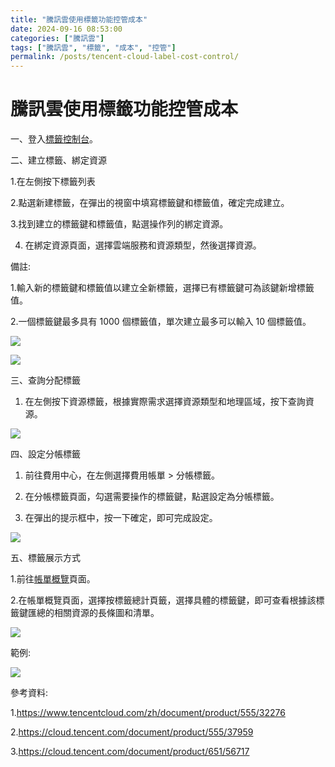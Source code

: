 ```yaml
---
title: "騰訊雲使用標籤功能控管成本"
date: 2024-09-16 08:53:00
categories: ["騰訊雲"]
tags: ["騰訊雲", "標籤", "成本", "控管"]
permalink: /posts/tencent-cloud-label-cost-control/
---
```

# 騰訊雲使用標籤功能控管成本

一、登入[標籤控制台](https://console.tencentcloud.com/tag)。

二、建立標籤、綁定資源

1.在左側按下標籤列表

2.點選新建標籤，在彈出的視窗中填寫標籤鍵和標籤值，確定完成建立。

3.找到建立的標籤鍵和標籤值，點選操作列的綁定資源。

4. 在綁定資源頁面，選擇雲端服務和資源類型，然後選擇資源。

備註:

1.輸入新的標籤鍵和標籤值以建立全新標籤，選擇已有標籤鍵可為該鍵新增標籤值。

2.一個標籤鍵最多具有 1000 個標籤值，單次建立最多可以輸入 10 個標籤值。

[![](https://blogger.googleusercontent.com/img/a/AVvXsEhM8P0l6wvTMouwcISw1Wv9fG90DzsvF5E5UiiGG3et911s8e5obsJ3I008AmcgdpQWNxSjgNU3TDFx8JWDRq91i_3W79HAas6seL-G7M2HSdfuufBnfGDp71ZUZoHickc9Wz1jdrA_t-HAdr9aiUUC-VXAAiZUAHY7k1uNqDmLJVqcAUTMDHCygYC-1nc=w642-h219)](https://blogger.googleusercontent.com/img/a/AVvXsEhM8P0l6wvTMouwcISw1Wv9fG90DzsvF5E5UiiGG3et911s8e5obsJ3I008AmcgdpQWNxSjgNU3TDFx8JWDRq91i_3W79HAas6seL-G7M2HSdfuufBnfGDp71ZUZoHickc9Wz1jdrA_t-HAdr9aiUUC-VXAAiZUAHY7k1uNqDmLJVqcAUTMDHCygYC-1nc)

[![](https://blogger.googleusercontent.com/img/a/AVvXsEiBM9wkYjIPC7bmSCsFFk0-hwp753Kh-a3x33_KjxUpJ-lfBuaOz7CbSo4lnxKNGnaRhEXLbyycXwaTDBvExUMc5cccLT80PD7s8_gc6Az0FKn17DmIT1SeHCOb70OEkcAZxD9vZkIaLLKpX5IL-6t1Wzl9BfQ3vx1yo8H2v1T2AGhIQI4AsQEFgKxOZ_I=w639-h445)](https://blogger.googleusercontent.com/img/a/AVvXsEiBM9wkYjIPC7bmSCsFFk0-hwp753Kh-a3x33_KjxUpJ-lfBuaOz7CbSo4lnxKNGnaRhEXLbyycXwaTDBvExUMc5cccLT80PD7s8_gc6Az0FKn17DmIT1SeHCOb70OEkcAZxD9vZkIaLLKpX5IL-6t1Wzl9BfQ3vx1yo8H2v1T2AGhIQI4AsQEFgKxOZ_I)

三、查詢分配標籤

1. 在左側按下資源標籤，根據實際需求選擇資源類型和地理區域，按下查詢資源。

[![](https://blogger.googleusercontent.com/img/a/AVvXsEjzrVirbzT4OPrbRGYxhkPnanl-0pMyUMGBWRxgkc83Bc2FgiQp2B99Tf_CZn7mVt5nJCBJLMTJ7cHG86GHEb6Z_zbKaZAvP8ZRB-lktvjBhonfC2VH5HMJaajYXytJpz-ZJ_fdB8CSnKz-CBBm_YP6q7ymX3mw1VU2MAacuXH6y7vlf53CNxNJfMoOqnk=w631-h314)](https://blogger.googleusercontent.com/img/a/AVvXsEjzrVirbzT4OPrbRGYxhkPnanl-0pMyUMGBWRxgkc83Bc2FgiQp2B99Tf_CZn7mVt5nJCBJLMTJ7cHG86GHEb6Z_zbKaZAvP8ZRB-lktvjBhonfC2VH5HMJaajYXytJpz-ZJ_fdB8CSnKz-CBBm_YP6q7ymX3mw1VU2MAacuXH6y7vlf53CNxNJfMoOqnk)

  
四、設定分帳標籤

1. 前往費用中心，在左側選擇費用帳單 > 分帳標籤。

2. 在分帳標籤頁面，勾選需要操作的標籤鍵，點選設定為分帳標籤。

3. 在彈出的提示框中，按一下確定，即可完成設定。

[![](https://blogger.googleusercontent.com/img/a/AVvXsEjEPdTzDAz0gVNAWGutLO7EkSfV97Of113NBq6ANKkmgi0t-6IRGS7FVHYyaqlcrebZ708pQXMov50akaq7XeHtXGZchOOf9xDi44Z0gFQ9mqlgTI7mIGoCoAy4X97RvIwul3DI2xjTWTDmovRON2JIoXLcaSZYaQXcKmvaNqTJN6wT7_3DmgHj6vTugbs=w641-h282)](https://blogger.googleusercontent.com/img/a/AVvXsEjEPdTzDAz0gVNAWGutLO7EkSfV97Of113NBq6ANKkmgi0t-6IRGS7FVHYyaqlcrebZ708pQXMov50akaq7XeHtXGZchOOf9xDi44Z0gFQ9mqlgTI7mIGoCoAy4X97RvIwul3DI2xjTWTDmovRON2JIoXLcaSZYaQXcKmvaNqTJN6wT7_3DmgHj6vTugbs)

五、標籤展示方式

1.前往[帳單概覽](https://console.intl.cloud.tencent.com/expense/bill/view?tab=overview)頁面。

2.在帳單概覽頁面，選擇按標籤總計頁籤，選擇具體的標籤鍵，即可查看根據該標籤鍵匯總的相關資源的長條圖和清單。

[![](https://blogger.googleusercontent.com/img/a/AVvXsEirAfAMNQHwun8sPDVCCVnEXlV62BSuyZiT6D7Tbg9eAD8Q9R7lHTU4jmgy1qjL_-MEAw0dsK7CGore0mfu5BuWjBbyJ9_jHQWLWsi9srzlGOLEvwhvWrDBkM8osnMyA0gASIbT8vfTA0XxOiqJe8_OEylBVnYLrh9jHIzpOxyupUGygVyPyIGUDBBxDgc=w641-h306)](https://blogger.googleusercontent.com/img/a/AVvXsEirAfAMNQHwun8sPDVCCVnEXlV62BSuyZiT6D7Tbg9eAD8Q9R7lHTU4jmgy1qjL_-MEAw0dsK7CGore0mfu5BuWjBbyJ9_jHQWLWsi9srzlGOLEvwhvWrDBkM8osnMyA0gASIbT8vfTA0XxOiqJe8_OEylBVnYLrh9jHIzpOxyupUGygVyPyIGUDBBxDgc)

範例:

[![](https://blogger.googleusercontent.com/img/a/AVvXsEjfbmgo9mXbPipQSHIMuGE0U0fOvB25-Ookug8XujPCmjGQUJLHuxIlNsFpKx5Pj1Fj6Og9uoaYQDZrgRdOTwDeG1WuXyWNACXcRM212UaXOy0l8UPHoAETugISW2OsSXXm8ND5BSqcKH_opjU61uzuzqgKsFN01dwucKPkxAOtkFbqofb89eroxlG1w30=w647-h309)](https://blogger.googleusercontent.com/img/a/AVvXsEjfbmgo9mXbPipQSHIMuGE0U0fOvB25-Ookug8XujPCmjGQUJLHuxIlNsFpKx5Pj1Fj6Og9uoaYQDZrgRdOTwDeG1WuXyWNACXcRM212UaXOy0l8UPHoAETugISW2OsSXXm8ND5BSqcKH_opjU61uzuzqgKsFN01dwucKPkxAOtkFbqofb89eroxlG1w30)

  

參考資料:

1.<https://www.tencentcloud.com/zh/document/product/555/32276>

2.<https://cloud.tencent.com/document/product/555/37959>

3.<https://cloud.tencent.com/document/product/651/56717>